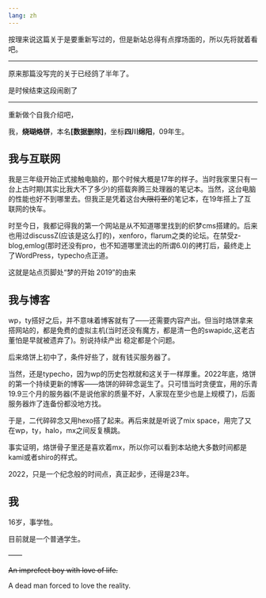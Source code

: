 ```yaml
---
lang: zh
---
```


按理来说这篇关于是要重新写过的，但是新站总得有点撑场面的，所以先将就着看吧。

---

原来那篇没写完的关于已经鸽了半年了。

是时候结束这段闹剧了

----------

重新做个自我介绍吧，

我，~~**烧瑚烙饼**~~，本名<hide>**[数据删除]**</hide>，坐标**四川绵阳**，09年生。

## 我与互联网

我是三年级开始正式接触电脑的，那个时候大概是17年的样子。当时我家里只有一台上古时期(其实比我大不了多少)的搭载奔腾三处理器的笔记本。当然，这台电脑的性能也好不到哪里去。但我正是凭着这台~~大限将至~~的笔记本，在19年搭上了互联网的快车。

时至今日，我都记得我的第一个网站是从不知道哪里找到的织梦cms搭建的。后来也用过discussZ(应该是这么打的)，xenforo，flarum之类的论坛。在禁受z-blog,emlog(那时还没有pro，也不知道哪里流出的所谓6.0)的拷打后，最终走上了WordPress，typecho点正道。

这就是站点页脚处“梦的开始 2019”的由来

## 我与博客

wp，ty搭好之后，并不意味着博客就有了——还需要内容产出。但当时烙饼拿来搭网站的，都是免费的虚拟主机(当时还没有魔方，都是清一色的swapidc,这老古董怕是早就被遗弃了)。别说持续产出 稳定都是个问题。

后来烙饼上初中了，条件好些了，就有钱买服务器了。

当然，还是typecho，因为wp的历史包袱就和这关于一样厚重。2022年底，烙饼的第一个持续更新的博客——烙饼的碎碎念诞生了。只可惜当时贪便宜，用的乐青19.9三个月的服务器(不是说他家的质量不好，人家现在至少也是上规模了)，后面服务器炸了连备份都没地方找。

于是，二代碎碎念又用hexo搭了起来。再后来就是听说了mix space，用完了又在wp，ty，halo，mx之间反复横跳。

事实证明，烙饼骨子里还是喜欢着mx，所以你可以看到本站绝大多数时间都是kami或者shiro的样式。

2022，只是一个纪念般的时间点，真正起步，还得是23年。

## 我

16岁，事学牲。

目前就是一个普通学生。

——

~~An imprefect boy with love of life.~~

A dead man forced to love the reality.
